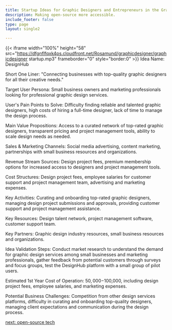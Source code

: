 ```yaml
---
title: Startup Ideas for Graphic Designers and Entrepreneurs in the Graphic Design And Graphic Arts  Industry
description: Making open-source more accessible.
include_footer: false
type: page
layout: single2

---
```


{{< iframe width="100%" height="58" src="https://dfgnflfqxk4ps.cloudfront.net/Rosamund/graphicdesigner/graphicdesigner startup.mp3" frameborder="0" style="border:0" >}}
Idea Name: DesignHub

Short One Liner: "Connecting businesses with top-quality graphic designers for all their creative needs."

Target User Persona: Small business owners and marketing professionals looking for professional graphic design services.

User's Pain Points to Solve: Difficulty finding reliable and talented graphic designers, high costs of hiring a full-time designer, lack of time to manage the design process.

Main Value Propositions: Access to a curated network of top-rated graphic designers, transparent pricing and project management tools, ability to scale design needs as needed.

Sales & Marketing Channels: Social media advertising, content marketing, partnerships with small business resources and organizations.

Revenue Stream Sources: Design project fees, premium membership options for increased access to designers and project management tools.

Cost Structures: Design project fees, employee salaries for customer support and project management team, advertising and marketing expenses.

Key Activities: Curating and onboarding top-rated graphic designers, managing design project submissions and approvals, providing customer support and project management assistance.

Key Resources: Design talent network, project management software, customer support team.

Key Partners: Graphic design industry resources, small business resources and organizations.

Idea Validation Steps: Conduct market research to understand the demand for graphic design services among small businesses and marketing professionals, gather feedback from potential customers through surveys and focus groups, test the DesignHub platform with a small group of pilot users.

Estimated 1st Year Cost of Operation: $50,000-$100,000, including design project fees, employee salaries, and marketing expenses.

Potential Business Challenges: Competition from other design services platforms, difficulty in curating and onboarding top-quality designers, managing client expectations and communication during the design process.


<a href="https://workdojos.com/graphicdesigner/tech">next: open-source tech</a>
